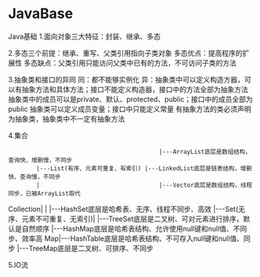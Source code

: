 # JavaBase
Java基础
1.面向对象三大特征：封装、继承、多态

2.多态三个前提：继承、重写、父类引用指向子类对象
  多态优点：提高程序的扩展性
  多态缺点：父类引用只能访问父类中已有的方法，不可访问子类的方法
  
3.抽象类和接口的异同
  同：都不能够实例化
  异：抽象类中可以定义构造方器，可以有抽象方法和具体方法；接口不能定义构造器，接口中的方法全部为抽象方法
      抽象类中的成员可以是private、默认、protected、public；接口中的成员全部为public
      抽象类可以定义成员变量；接口中只能定义常量
      有抽象方法的类必须声明为抽象类，抽象类中不一定有抽象方法
      
4.集合
 
                                               |---ArrayList底层是数组结构，查询快、增删慢，不同步
            |---List(有序、元素可重复、有索引) |---LinkedList底层是链表结构，增删快、查询慢，不同步
            |                                  |---Vector底层是数组结构，线程同步，已被ArrayList取代
  Collection|
            |                                  |---HashSet底层是哈希表、无序、线程不同步、高效
            |---Set(无序、元素不可重复、无索引)| 
                                               |---TreeSet底层是二叉树、可对元素进行排序，默认是自然顺序
            |---HashMap底层是哈希表结构、允许使用null键和null值、不同步、效率高
         Map|---HashTable底层是哈希表结构、不可存入null键和null值、同步
            |---TreeMap底层是二叉树、可排序、不同步
  
5.IO流














